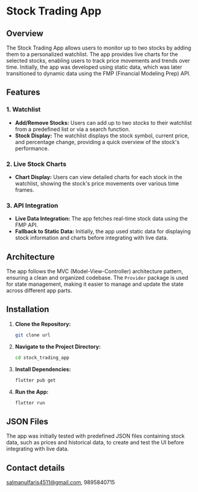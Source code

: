 
# Stock Trading App

## Overview

The Stock Trading App allows users to monitor up to two stocks by adding them to a personalized watchlist. The app provides live charts for the selected stocks, enabling users to track price movements and trends over time. Initially, the app was developed using static data, which was later transitioned to dynamic data using the FMP (Financial Modeling Prep) API.

## Features

### 1. Watchlist
- **Add/Remove Stocks:** Users can add up to two stocks to their watchlist from a predefined list or via a search function.
- **Stock Display:** The watchlist displays the stock symbol, current price, and percentage change, providing a quick overview of the stock's performance.

### 2. Live Stock Charts
- **Chart Display:** Users can view detailed charts for each stock in the watchlist, showing the stock's price movements over various time frames.

### 3. API Integration
- **Live Data Integration:** The app fetches real-time stock data using the FMP API.
- **Fallback to Static Data:** Initially, the app used static data for displaying stock information and charts before integrating with live data.

## Architecture

The app follows the MVC (Model-View-Controller) architecture pattern, ensuring a clean and organized codebase. The `Provider` package is used for state management, making it easier to manage and update the state across different app parts.

## Installation

1. **Clone the Repository:**
   ```bash
   git clone url
   ```
2. **Navigate to the Project Directory:**
   ```bash
   cd stock_trading_app
   ```
3. **Install Dependencies:**
   ```bash
   flutter pub get
   ```
4. **Run the App:**
   ```bash
   flutter run
   ```

## JSON Files
The app was initially tested with predefined JSON files containing stock data, such as prices and historical data, to create and test the UI before integrating with live data.

## Contact details

 salmanulfaris4511@gmail.com,
 9895840715
